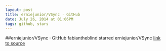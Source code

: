 ```yaml
---
layout: post
title: erniejunior/VSync · GitHub
date: July 26, 2014 at 01:06PM
tags: github, stars
---
```

##erniejunior/VSync · GitHub
fabiantheblind starred erniejunior/VSync
[link to source](http://ift.tt/1rHOAz5) 
